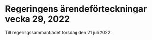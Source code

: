 # Regeringens ärendeförteckningar vecka 29, 2022

Till regeringssammanträdet torsdag den 21 juli 2022.
